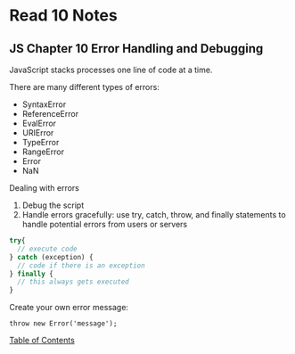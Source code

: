 # Read 10 Notes

## JS Chapter 10 Error Handling and Debugging

JavaScript stacks processes one line of code at a time.

There are many different types of errors:

- SyntaxError
- ReferenceError
- EvalError
- URIError
- TypeError
- RangeError
- Error
- NaN

Dealing with errors

1. Debug the script
2. Handle errors gracefully: use try, catch, throw, and finally statements to handle potential errors from users or servers

```js
try{
  // execute code 
} catch (exception) {
  // code if there is an exception
} finally {
  // this always gets executed
}
```

Create your own error message:

`throw new Error('message');`

[Table of Contents](README.md)
